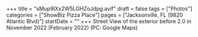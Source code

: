+++
title = "sMup9lXx2W5LGHZoJdpg.avif"
draft = false
tags = ["Photos"]
categories = ["ShowBiz Pizza Place"]
pages = ["Jacksonville, FL (9820 Atlantic Blvd)"]
startDate = ""
+++
Street View of the exterior before 2.0 in November 2022 (February 2022) (PC: Google Maps)
